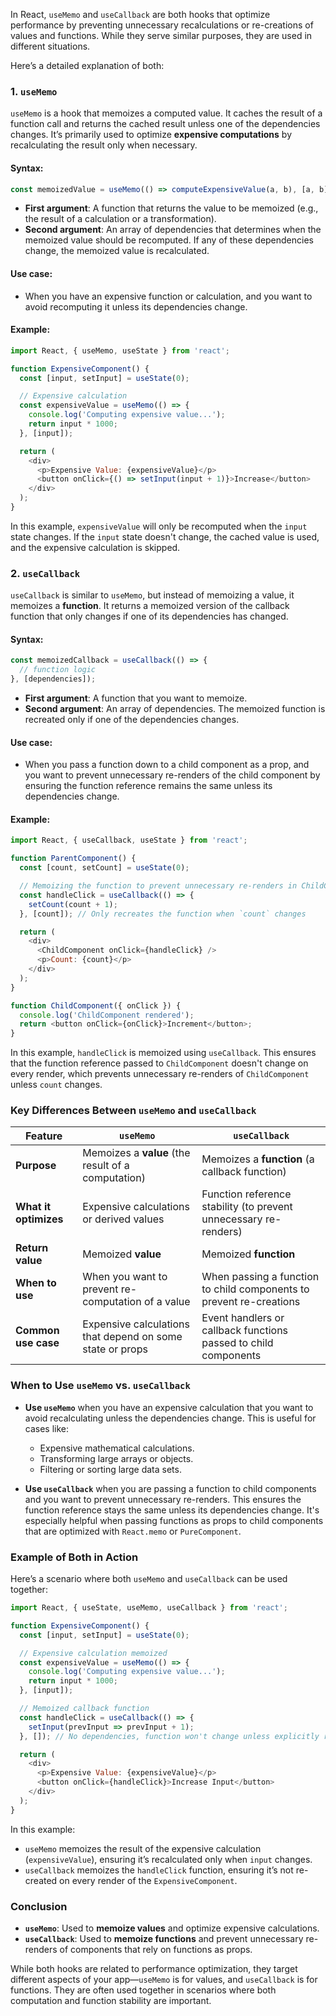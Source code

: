 In React, `useMemo` and `useCallback` are both hooks that optimize performance by preventing unnecessary recalculations or re-creations of values and functions. While they serve similar purposes, they are used in different situations.

Here’s a detailed explanation of both:

### **1. `useMemo`**

`useMemo` is a hook that memoizes a computed value. It caches the result of a function call and returns the cached result unless one of the dependencies changes. It’s primarily used to optimize **expensive computations** by recalculating the result only when necessary.

#### **Syntax:**
```javascript
const memoizedValue = useMemo(() => computeExpensiveValue(a, b), [a, b]);
```

- **First argument**: A function that returns the value to be memoized (e.g., the result of a calculation or a transformation).
- **Second argument**: An array of dependencies that determines when the memoized value should be recomputed. If any of these dependencies change, the memoized value is recalculated.

#### **Use case:**
- When you have an expensive function or calculation, and you want to avoid recomputing it unless its dependencies change.
  
#### **Example:**
```javascript
import React, { useMemo, useState } from 'react';

function ExpensiveComponent() {
  const [input, setInput] = useState(0);

  // Expensive calculation
  const expensiveValue = useMemo(() => {
    console.log('Computing expensive value...');
    return input * 1000;
  }, [input]);

  return (
    <div>
      <p>Expensive Value: {expensiveValue}</p>
      <button onClick={() => setInput(input + 1)}>Increase</button>
    </div>
  );
}
```
In this example, `expensiveValue` will only be recomputed when the `input` state changes. If the `input` state doesn't change, the cached value is used, and the expensive calculation is skipped.

### **2. `useCallback`**

`useCallback` is similar to `useMemo`, but instead of memoizing a value, it memoizes a **function**. It returns a memoized version of the callback function that only changes if one of its dependencies has changed. 

#### **Syntax:**
```javascript
const memoizedCallback = useCallback(() => {
  // function logic
}, [dependencies]);
```

- **First argument**: A function that you want to memoize.
- **Second argument**: An array of dependencies. The memoized function is recreated only if one of the dependencies changes.

#### **Use case:**
- When you pass a function down to a child component as a prop, and you want to prevent unnecessary re-renders of the child component by ensuring the function reference remains the same unless its dependencies change.
  
#### **Example:**
```javascript
import React, { useCallback, useState } from 'react';

function ParentComponent() {
  const [count, setCount] = useState(0);

  // Memoizing the function to prevent unnecessary re-renders in ChildComponent
  const handleClick = useCallback(() => {
    setCount(count + 1);
  }, [count]); // Only recreates the function when `count` changes

  return (
    <div>
      <ChildComponent onClick={handleClick} />
      <p>Count: {count}</p>
    </div>
  );
}

function ChildComponent({ onClick }) {
  console.log('ChildComponent rendered');
  return <button onClick={onClick}>Increment</button>;
}
```

In this example, `handleClick` is memoized using `useCallback`. This ensures that the function reference passed to `ChildComponent` doesn't change on every render, which prevents unnecessary re-renders of `ChildComponent` unless `count` changes.

### **Key Differences Between `useMemo` and `useCallback`**

| Feature                      | **`useMemo`**                            | **`useCallback`**                          |
|------------------------------|------------------------------------------|--------------------------------------------|
| **Purpose**                   | Memoizes a **value** (the result of a computation) | Memoizes a **function** (a callback function) |
| **What it optimizes**         | Expensive calculations or derived values | Function reference stability (to prevent unnecessary re-renders) |
| **Return value**              | Memoized **value**                      | Memoized **function**                     |
| **When to use**                | When you want to prevent re-computation of a value | When passing a function to child components to prevent re-creations |
| **Common use case**           | Expensive calculations that depend on some state or props | Event handlers or callback functions passed to child components |

### **When to Use `useMemo` vs. `useCallback`**

- **Use `useMemo`** when you have an expensive calculation that you want to avoid recalculating unless the dependencies change. This is useful for cases like:
  - Expensive mathematical calculations.
  - Transforming large arrays or objects.
  - Filtering or sorting large data sets.
  
- **Use `useCallback`** when you are passing a function to child components and you want to prevent unnecessary re-renders. This ensures the function reference stays the same unless its dependencies change. It's especially helpful when passing functions as props to child components that are optimized with `React.memo` or `PureComponent`.

### **Example of Both in Action**

Here’s a scenario where both `useMemo` and `useCallback` can be used together:

```javascript
import React, { useState, useMemo, useCallback } from 'react';

function ExpensiveComponent() {
  const [input, setInput] = useState(0);

  // Expensive calculation memoized
  const expensiveValue = useMemo(() => {
    console.log('Computing expensive value...');
    return input * 1000;
  }, [input]);

  // Memoized callback function
  const handleClick = useCallback(() => {
    setInput(prevInput => prevInput + 1);
  }, []); // No dependencies, function won't change unless explicitly required

  return (
    <div>
      <p>Expensive Value: {expensiveValue}</p>
      <button onClick={handleClick}>Increase Input</button>
    </div>
  );
}
```

In this example:
- `useMemo` memoizes the result of the expensive calculation (`expensiveValue`), ensuring it’s recalculated only when `input` changes.
- `useCallback` memoizes the `handleClick` function, ensuring it’s not re-created on every render of the `ExpensiveComponent`.

### **Conclusion**

- **`useMemo`**: Used to **memoize values** and optimize expensive calculations.
- **`useCallback`**: Used to **memoize functions** and prevent unnecessary re-renders of components that rely on functions as props.

While both hooks are related to performance optimization, they target different aspects of your app—`useMemo` is for values, and `useCallback` is for functions. They are often used together in scenarios where both computation and function stability are important.